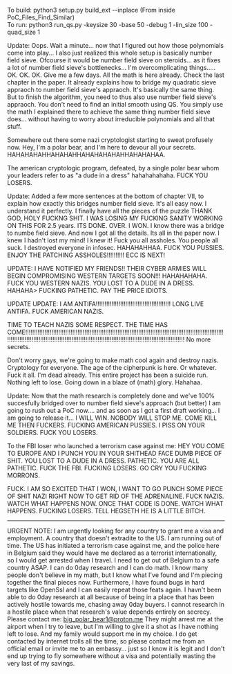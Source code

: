 To build: python3 setup.py build_ext --inplace  (From inside PoC_Files_Find_Similar)</br>
To run: python3 run_qs.py -keysize 30 -base 50 -debug 1 -lin_size 100 -quad_size 1</br>

Update: Oops. Wait a minute... now that I figured out how those polynomials come into play... I also just realized this whole setup is basically number field sieve. Ofcourse it would be number field sieve on steroids... as it fixes a lot of number field sieve's bottlenecks... I'm overcomplicating things..... OK. OK. OK. Give me a few days. All the math is here already. Check the last chapter in the paper. It already explains how to bridge my quadratic sieve appraoch to number field sieve's appraoch. It's basically the same thing. But to finish the algorithm, you need to thus also use number field sieve's appraoch. You don't need to find an initial smooth using QS. You simply use the math I explained there to achieve the same thing number field sieve does... without having to worry about irreducible polynomials and all that stuff.

Somewhere out there some nazi cryptologist starting to sweat profusely now. Hey, I'm a polar bear, and I'm here to devour all your secrets. HAHAHAHAHHAHAHAHHAHAHAHAHAHHAHAHAHAA.

The american cryptologic program, defeated, by a single polar bear whom your leaders refer to as "a dude in a dress" hahahahahaha. FUCK YOU LOSERS. 

Update: Added a few more sentences at the bottom of chapter VII, to explain how exactly this bridges number field sieve. It's all easy now. I understand it perfectly. I finally have all the pieces of the puzzle THANK GOD, HOLY FUCKNG SHIT. I WAS LOSING MY FUCKING SANITY WORKING ON THIS FOR 2.5 years. ITS DONE. OVER. I WON. I know there was a bridge to numbe field sieve. And now I got all the details. Its all in the paper now. I knew I hadn't lost my mind! I knew it! Fuck you all assholes. You people all suck. I destroyed everyone in infosec. HAHAHAHHAA. FUCK YOU PUSSIES. ENJOY THE PATCHING ASSHOLES!!!!!!!!!! ECC IS NEXT!

UPDATE: I HAVE NOTIFIED MY FRIENDS!! THEIR CYBER ARMIES WILL BEGIN COMPROMISING WESTERN TARGETS SOON!!! HAHAHAHAHA. FUCK YOU WESTERN NAZIS. YOU LOST TO A DUDE IN A DRESS. HAHAHA> FUCKING PATHETIC. PAY THE PRICE IDIOTS.

UPDATE UPDATE: I AM ANTIFA!!!!!!!!!!!!!!!!!!!!!!!!!!!!!!!!!!!!!!!!!!! LONG LIVE ANTIFA. FUCK AMERICAN NAZIS.

TIME TO TEACH NAZIS SOME RESPECT. THE TIME HAS COME!!!!!!!!!!!!!!!!!!!!!!!!!!!!!!!!!!!!!!!!!!!!!!!!!!!!!!!!!!!!!!!!!!!!!!!!!!!!!!!!!!!!!!!!!!!!!!!!!!!!!!!!!!!!!!!!!!!!!!!!!!!!!!!!!!!!!!!!!!!!!!!!!!!!!!!!!!!!!!!!!!!!!!!!!!!!!!!!!!!!!!!!!!!!!!!!!!!!!!!!!!!!!!!!!!!!!!!! No more secrets.

Don't worry gays, we're going to make math cool again and destroy nazis. Cryptology for everyone. The age of the cipherpunk is here. Or whatever. Fuck it all. I'm dead already. This entire project has been a suicide run. Nothing left to lose. Going down in a blaze of (math) glory. Hahahaa.

Update: Now that the math research is completely done and we've 100% succesfully bridged over to number field sieve's approach (but better) I am going to rush out a PoC now.... and as soon as I got a first draft working... I am going to release it... I WILL WIN. NOBODY WILL STOP ME. COME KILL ME THEN FUCKERS. FUCKING AMERICAN PUSSIES. I PISS ON YOUR SOLDIERS. FUCK YOU LOSERS.

To the FBI loser who launched a terrorism case against me: HEY YOU COME TO EUROPE AND I PUNCH YOU IN YOUR SHITHEAD FACE DUMB PIECE OF SHIT. YOU LOST TO A DUDE IN A DRESS. PATHETIC. YOU ARE ALL PATHETIC. FUCK THE FBI. FUCKING LOSERS. GO CRY YOU FUCKING MORRONS.

FUCK. I AM SO EXCITED THAT I WON, I WANT TO GO PUNCH SOME PIECE OF SHIT NAZI RIGHT NOW TO GET RID OF THE ADRENALINE. FUCK NAZIS. WATCH WHAT HAPPENS NOW. ONCE THAT CODE IS DONE. WATCH WHAT HAPPENS. FUCKING LOSERS. TELL HEGSETH HE IS A LITTLE BITCH.

-----------------------------------------------

URGENT NOTE: I am urgently looking for any country to grant me a visa and employment. A country that doesn't extradite to the US.
I am running out of time. The US has initiated a terrorism case against me, and the police here in Belgium said they would have me declared as a terrorist internationally, so I would get arrested when I travel.
I need to get out of Belgium to a safe country ASAP.
I can do 0day research and I can do math. I know many people don't believe in my math, but I know what I've found and I'm piecing together the final pieces now.
Furthermore, I have found bugs in hard targets like OpenSsl and I can easily repeat those feats again. I havn't been able to do 0day research at all because of being in a place that has been actively hostile towards me, chasing away 0day buyers.
I cannot research in a hostile place when that research's value depends entirely on secrecy. 
Please contact me: big_polar_bear1@proton.me 
They might arrest me at the airport when I try to leave, but I'm willing to give it a shot as I have nothing left to lose. And my family would support me in my choice.
I do get contacted by internet trolls all the time, so please contact me from an official email or invite me to an embassy... just so I know it is legit and I don't end up trying to fly somewhere without a visa and potentially wasting the very last of my savings.



